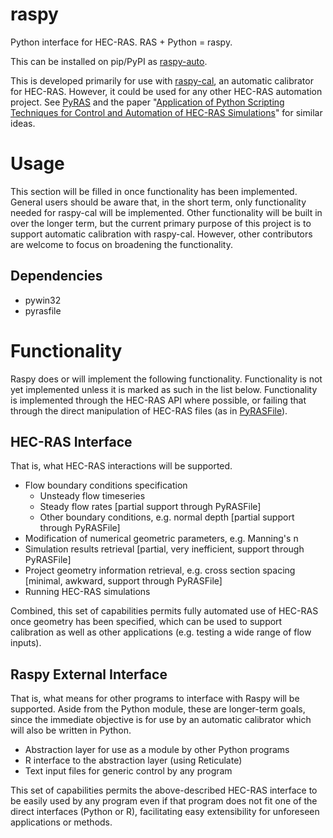# raspy
Python interface for HEC-RAS.  RAS + Python = raspy.

This can be installed on pip/PyPI as [raspy-auto](https://pypi.org/project/raspy-auto/).

This is developed primarily for use with [raspy-cal](https://github.com/quantum-dan/raspy-cal), an automatic calibrator for HEC-RAS.  However, it could be used for any other HEC-RAS automation project.  See [PyRAS](https://pypi.org/project/PyRAS/) and the paper "[Application of Python Scripting Techniques for Control and Automation of HEC-RAS Simulations](https://www.mdpi.com/2073-4441/10/10/1382)" for similar ideas.

# Usage

This section will be filled in once functionality has been implemented.  General users should be aware that, in the short term, only functionality needed for raspy-cal will be implemented.  Other functionality
will be built in over the longer term, but the current primary purpose of this project is to support automatic calibration with raspy-cal.  However, other contributors are welcome to focus on broadening the
functionality.

## Dependencies

* pywin32
* pyrasfile

# Functionality
Raspy does or will implement the following functionality.  Functionality is not yet implemented unless it is marked as such in the list below.  Functionality is implemented through the HEC-RAS API where possible, or failing that through the direct manipulation of HEC-RAS files (as in [PyRASFile](https://github.com/LARFlows/PyRASFile)).

## HEC-RAS Interface

That is, what HEC-RAS interactions will be supported.

* Flow boundary conditions specification
    * Unsteady flow timeseries
    * Steady flow rates [partial support through PyRASFile]
    * Other boundary conditions, e.g. normal depth [partial support through PyRASFile]
* Modification of numerical geometric parameters, e.g. Manning's n
* Simulation results retrieval [partial, very inefficient, support through PyRASFile]
* Project geometry information retrieval, e.g. cross section spacing [minimal, awkward, support through PyRASFile]
* Running HEC-RAS simulations

Combined, this set of capabilities permits fully automated use of HEC-RAS once geometry has been specified, which can be used to support calibration as well as other applications (e.g. testing a wide range of flow inputs).

## Raspy External Interface

That is, what means for other programs to interface with Raspy will be supported.  Aside from the Python module, these are longer-term goals, since the immediate objective is for use by an automatic calibrator which will also be written in Python.

* Abstraction layer for use as a module by other Python programs
* R interface to the abstraction layer (using Reticulate)
* Text input files for generic control by any program

This set of capabilities permits the above-described HEC-RAS interface to be easily used by any program even if that program does not fit one of the direct interfaces (Python or R), facilitating easy extensibility for unforeseen applications or methods.
